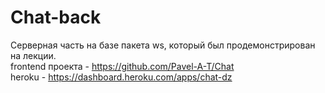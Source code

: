 # Chat-back
Серверная часть на базе пакета ws, который был продемонстрирован на лекции.  
frontend проекта - https://github.com/Pavel-A-T/Chat  
heroku - https://dashboard.heroku.com/apps/chat-dz  

